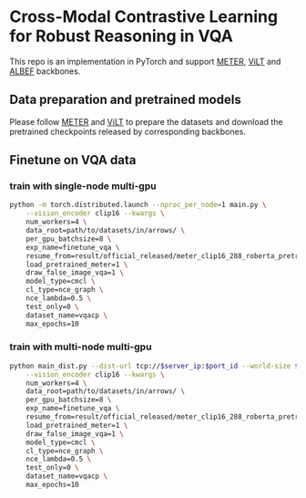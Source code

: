 # Cross-Modal Contrastive Learning for Robust Reasoning in VQA

This repo is an implementation in PyTorch and support [METER](https://github.com/zdou0830/METER), [ViLT](https://github.com/dandelin/ViLT) and [ALBEF](https://github.com/salesforce/ALBEF) backbones.


## Data preparation and pretrained models

Please follow [METER](https://github.com/zdou0830/METER) and [ViLT](https://github.com/dandelin/ViLT/blob/master/DATA.md) to prepare the datasets and download the pretrained checkpoints released by corresponding backbones.


## Finetune on VQA data
### train with single-node multi-gpu
```bash
python -m torch.distributed.launch --nproc_per_node=1 main.py \
    --vision_encoder clip16 --kwargs \
    num_workers=4 \
    data_root=path/to/datasets/in/arrows/ \
    per_gpu_batchsize=8 \
    exp_name=finetune_vqa \
    resume_from=result/official_released/meter_clip16_288_roberta_pretrain.ckpt \
    load_pretrained_meter=1 \
    draw_false_image_vqa=1 \
    model_type=cmcl \
    cl_type=nce_graph \
    nce_lambda=0.5 \
    test_only=0 \
    dataset_name=vqacp \
    max_epochs=10
```

### train with multi-node multi-gpu
```bash
python main_dist.py --dist-url tcp://$server_ip:$port_id --world-size $num_machines --rank 0 --multiprocessing-distributed \
    --vision_encoder clip16 --kwargs \
    num_workers=4 \
    data_root=path/to/datasets/in/arrows/ \
    per_gpu_batchsize=8 \
    exp_name=finetune_vqa \
    resume_from=result/official_released/meter_clip16_288_roberta_pretrain.ckpt \
    load_pretrained_meter=1 \
    draw_false_image_vqa=1 \
    model_type=cmcl \
    cl_type=nce_graph \
    nce_lambda=0.5 \
    test_only=0 \
    dataset_name=vqacp \
    max_epochs=10
```
